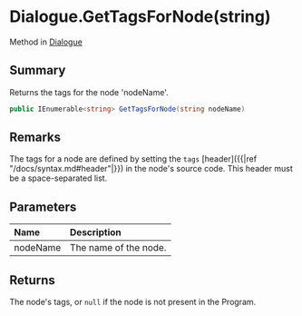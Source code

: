 # Dialogue.GetTagsForNode(string)

Method in [Dialogue](/api/csharp/yarn.dialogue.md)

## Summary


Returns the tags for the node 'nodeName'.


```csharp
public IEnumerable<string> GetTagsForNode(string nodeName)
```

## Remarks


The tags for a node are defined by setting the `tags`
[header]({{|ref "/docs/syntax.md#header"|}}) in the node's
source code. This header must be a space-separated list.


## Parameters

|Name|Description|
|:---|:---|
|nodeName|The name of the node.|

## Returns

The node's tags, or `null` if the node is not present
in the Program.

